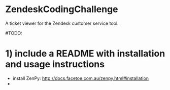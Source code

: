 # ZendeskCodingChallenge
A ticket viewer for the Zendesk customer service tool.

#TODO: 
# 1) include a README with installation and usage instructions

- install ZenPy: http://docs.facetoe.com.au/zenpy.html#installation
- 